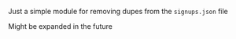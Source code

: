 Just a simple module for removing dupes from the `signups.json` file

Might be expanded in the future

